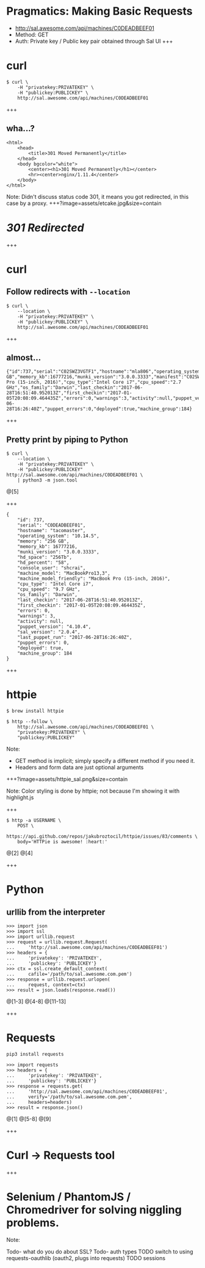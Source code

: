 # Pragmatics: Making Basic Requests
- http://sal.awesome.com/api/machines/C0DEADBEEF01
- Method: GET
- Auth: Private key / Public key pair obtained through Sal UI
+++
# curl
```shell
$ curl \
	-H "privatekey:PRIVATEKEY" \
	-H "publickey:PUBLICKEY" \
	http://sal.awesome.com/api/machines/C0DEADBEEF01
```
+++
## wha...?
```
<html>
	<head>
		<title>301 Moved Permanently</title>
	</head>
	<body bgcolor="white">
		<center><h1>301 Moved Permanently</h1></center>
		<hr><center>nginx/1.11.4</center>
	</body>
</html>
```

Note:
Didn't discuss status code 301, it means you got redirected, in this case by a proxy.
+++?image=assets/etcake.jpg&size=contain
# *301 Redirected*
+++
# curl
## Follow redirects with `--location`
```shell
$ curl \
	--location \
	-H "privatekey:PRIVATEKEY" \
	-H "publickey:PUBLICKEY" \
	http://sal.awesome.com/api/machines/C0DEADBEEF01
```

+++
## almost...
```
{"id":737,"serial":"C02SWZ3VGTF1","hostname":"mla806","operating_system":"10.12.5","memory":"16 GB","memory_kb":16777216,"munki_version":"3.0.0.3333","manifest":"C02SWZ3VGTF1","hd_space":"412775584","hd_total":"975831040","hd_percent":"58","console_user":"shcrai","machine_model":"MacBookPro13,3","machine_model_friendly":"MacBook Pro (15-inch, 2016)","cpu_type":"Intel Core i7","cpu_speed":"2.7 GHz","os_family":"Darwin","last_checkin":"2017-06-28T16:51:40.952013Z","first_checkin":"2017-01-05T20:08:09.464435Z","errors":0,"warnings":3,"activity":null,"puppet_version":"4.10.4","sal_version":"2.0.4","last_puppet_run":"2017-06-28T16:26:40Z","puppet_errors":0,"deployed":true,"machine_group":184}
```
+++
## Pretty print by piping to Python
```shell
$ curl \
	--location \
	-H "privatekey:PRIVATEKEY" \
	-H "publickey:PUBLICKEY" http://sal.awesome.com/api/machines/C0DEADBEEF01 \
	| python3 -m json.tool
```
@[5]

+++
```
{
    "id": 737,
    "serial": "C0DEADBEEF01",
    "hostname": "tacomaster",
    "operating_system": "10.14.5",
    "memory": "256 GB",
    "memory_kb": 16777216,
    "munki_version": "3.0.0.3333",
    "hd_space": "256Tb",
    "hd_percent": "58",
    "console_user": "shcrai",
    "machine_model": "MacBookPro13,3",
    "machine_model_friendly": "MacBook Pro (15-inch, 2016)",
    "cpu_type": "Intel Core i7",
    "cpu_speed": "9.7 GHz",
    "os_family": "Darwin",
    "last_checkin": "2017-06-28T16:51:40.952013Z",
    "first_checkin": "2017-01-05T20:08:09.464435Z",
    "errors": 0,
    "warnings": 3,
    "activity": null,
    "puppet_version": "4.10.4",
    "sal_version": "2.0.4",
    "last_puppet_run": "2017-06-28T16:26:40Z",
    "puppet_errors": 0,
    "deployed": true,
    "machine_group": 184
}
```

+++
# httpie
```shell
$ brew install httpie
```
```shell
$ http --follow \
	http://sal.awesome.com/api/machines/C0DEADBEEF01 \
	"privatekey:PRIVATEKEY" \
	"publickey:PUBLICKEY"
```
Note:
- GET method is implicit; simply specify a different method if you need it.
- Headers and form data are just optional arguments

+++?image=assets/httpie_sal.png&size=contain

Note:
Color styling is done by httpie; not because I'm showing it with highlight.js

+++
```shell
$ http -a USERNAME \
	POST \
	https://api.github.com/repos/jakubroztocil/httpie/issues/83/comments \
	body='HTTPie is awesome! :heart:'
```
@[2]
@[4]

+++
# Python 
## urllib from the interpreter
```
>>> import json
>>> import ssl
>>> import urllib.request
>>> request = urllib.request.Request(
...		'http://sal.awesome.com/api/machines/C0DEADBEEF01')
>>> headers = {
...		'privatekey': 'PRIVATEKEY',
...		'publickey': 'PUBLICKEY'}
>>> ctx = ssl.create_default_context(
...		cafile='/path/to/sal.awesome.com.pem')
>>> response = urllib.request.urlopen(
...		request, context=ctx)
>>> result = json.loads(response.read())
```
@[1-3]
@[4-8]
@[11-13]

+++
# Requests
```shell
pip3 install requests
```
```
>>> import requests
>>> headers = {
...		'privatekey': 'PRIVATEKEY',
...		'publickey': 'PUBLICKEY'}
>>> response = requests.get(
...		'http://sal.awesome.com/api/machines/C0DEADBEEF01',
...		verify='/path/to/sal.awesome.com.pem',
...		headers=headers)
>>> result = response.json()
```
@[1]
@[5-8]
@[9]

+++
# Curl -> Requests tool
+++
# Selenium / PhantomJS / Chromedriver for solving niggling problems.
Note:

Todo- what do you do about SSL?
Todo- auth types
TODO switch to using requests-oauthlib (oauth2, plugs into requests)
TODO sessions
